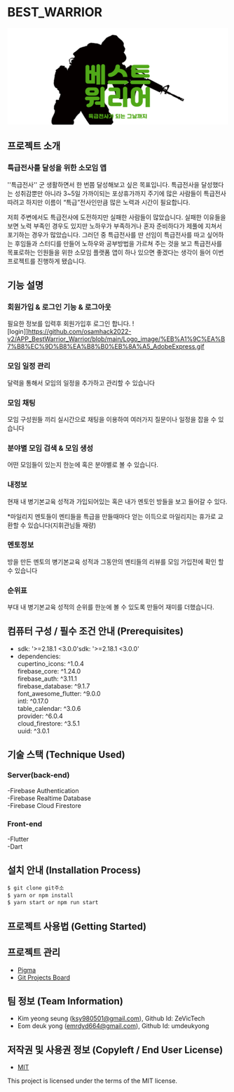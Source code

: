 # BEST_WARRIOR
![Best_Warrior_Logo](Logo_image/best_warrior-logo.png)

## 프로젝트 소개
### 특급전사를 달성을 위한 소모임 앱
''특급전사'' 군 생활하면서 한 번쯤 달성해보고 싶은 목표입니다. 특급전사을 달성했다는 성취감뿐만 아니라 3~5일 가까이되는 포상휴가까지 주기에 많은 사람들이 특급전사 따려고 하지만 이름이 “특급”전사인만큼 많은 노력과 시간이 필요합니다.  
  
저희 주변에서도 특급전사에 도전하지만 실패한 사람들이 많았습니다. 실패한 이유들을 보면 노력 부족인 경우도 있지만 노하우가 부족하거나 혼자 준비하다가 제풀에 지쳐서 포기하는 경우가 많았습니다. 그러던 중 특급전사를 딴 선임이 특급전사를 따고 싶어하는 후임들과 스터디를 만들어 노하우와 공부방법을 가르쳐 주는 것을 보고 특급전사를 목표로하는 인원들을 위한 소모임 플랫폼 앱이 하나 있으면 좋겠다는 생각이 들어 이번 프로젝트를 진행하게 됐습니다.


## 기능 설명
### 회원가입 & 로그인 기능 & 로그아웃
필요한 정보를 입력후 회원가입후 로그인 합니다.
![login]]https://github.com/osamhack2022-v2/APP_BestWarrior_Warrior/blob/main/Logo_image/%EB%A1%9C%EA%B7%B8%EC%9D%B8%EA%B8%B0%EB%8A%A5_AdobeExpress.gif
### 모임 일정 관리
달력을 통해서 모임의 일정을 추가하고 관리할 수 있습니다
  
### 모임 채팅
모임 구성원들 끼리 실시간으로 채팅을 이용하여 여러가지 질문이나 일정을 잡을 수 있습니다

### 분야별 모임 검색 & 모임 생성
어떤 모임들이 있는지 한눈에 혹은 분야별로 볼 수 있습니다.

### 내정보
현재 내 병기본교육 성적과 가입되어있는 혹은 내가 멘토인 방들을 보고 들어갈 수 있다.

*마일리지
멘토들이 멘티들을 특급을 만들때마다 얻는 이득으로 마일리지는 휴가로 교환할 수 있습니다(지휘관님들 재량)

### 멘토정보 
방을 만든 멘토의  병기본교육 성적과 그동안의 멘티들의 리뷰를 모임 가입전에 확인 할 수 있습니다 

### 순위표
부대 내 병기본교육 성적의 순위를 한눈에 볼 수 있도록 만들어 재미를 더했습니다.



## 컴퓨터 구성 / 필수 조건 안내 (Prerequisites)
* sdk: '>=2.18.1 <3.0.0'sdk: '>=2.18.1 <3.0.0'
* dependencies:  
  cupertino_icons: ^1.0.4  
  firebase_core: ^1.24.0  
  firebase_auth: ^3.11.1  
  firebase_database: ^9.1.7  
  font_awesome_flutter: ^9.0.0  
  intl: ^0.17.0  
  table_calendar: ^3.0.6  
  provider: ^6.0.4  
  cloud_firestore: ^3.5.1  
  uuid: ^3.0.1  

## 기술 스택 (Technique Used) 
### Server(back-end)
-Firebase Authentication  
-Firebase Realtime Database  
-Firebase Cloud Firestore
 
### Front-end
-Flutter  
-Dart

## 설치 안내 (Installation Process)
```bash
$ git clone git주소
$ yarn or npm install
$ yarn start or npm run start
```

## 프로젝트 사용법 (Getting Started)

## 프로젝트 관리
* [Pigma](https://www.figma.com/file/hkQDxDwJb9ALVmcVLKTr04/%EB%B2%A0%EC%8A%A4%ED%8A%B8%EC%9B%8C%EB%A6%AC%EC%96%B4?node-id=0%3A1)
* [Git Projects Board](https://github.com/orgs/osamhack2022-v2/projects/6/views/1)

## 팀 정보 (Team Information)
- Kim yeong seung  (ksy980501@gmail.com), Github Id: ZeVicTech
- Eom deuk yong (emrdyd664@gmail.com), Github Id: umdeukyong

## 저작권 및 사용권 정보 (Copyleft / End User License)
 * [MIT](https://github.com/osamhack2022-v2/APP_BestWarrior_Warrior/blob/main/LICENSE.md)

This project is licensed under the terms of the MIT license.
